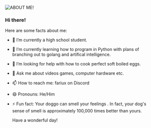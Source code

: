 ![ABOUT ME!](images/about_me_gituhb.png)

### Hi there!

Here are some facts about me:

- 🔭 I’m currently a high school student.
- 🌱 I’m currently learning how to program in Python with plans of branching out to golang and artifical intelligence.
- 🤔 I’m looking for help with how to cook perfect soft boiled eggs.
- 💬 Ask me about videos games, computer hardware etc.
- 📫 How to reach me: fariux on Discord
- 😄 Pronouns: He/Him
- ⚡ Fun fact: Your doggo can smell your feelings . In fact, your dog's sense of smell is approximately 100,000 times better than yours.

  Have a wonderful day!
